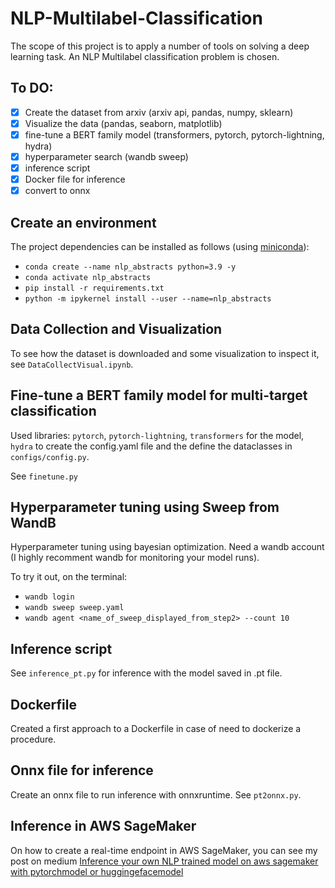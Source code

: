 # NLP-Multilabel-Classification
The scope of this project is to apply a number of tools on solving a deep learning task. An NLP Multilabel classification problem is chosen.

## To DO:

- [X] Create the dataset from arxiv (arxiv api, pandas, numpy, sklearn)
- [X] Visualize the data (pandas, seaborn, matplotlib)
- [X] fine-tune a BERT family model (transformers, pytorch, pytorch-lightning, hydra) 
- [X] hyperparameter search (wandb sweep)
- [X] inference script 
- [X] Docker file for inference
- [X] convert to onnx 

## Create an environment
The project dependencies can be installed as follows (using [miniconda](https://docs.conda.io/en/latest/miniconda.html)):

* `conda create --name nlp_abstracts python=3.9 -y`
* `conda activate nlp_abstracts`
* `pip install -r requirements.txt`
* `python -m ipykernel install --user --name=nlp_abstracts`

## Data Collection and Visualization
To see how the dataset is downloaded and some visualization to inspect it, see `DataCollectVisual.ipynb`.


## Fine-tune a BERT family model for multi-target classification
Used libraries: `pytorch`, `pytorch-lightning`, `transformers` for the model, `hydra` to create the config.yaml file and the define the dataclasses in `configs/config.py`.

See `finetune.py`


## Hyperparameter tuning using Sweep from WandB
Hyperparameter tuning using bayesian optimization. Need a wandb account (I highly recomment wandb for monitoring your model runs).

To try it out, on the terminal: 

* `wandb login`
* `wandb sweep sweep.yaml`
* `wandb agent <name_of_sweep_displayed_from_step2> --count 10`

## Inference script
See `inference_pt.py` for inference with the model saved in .pt file.


## Dockerfile
Created a first approach to a Dockerfile in case of need to dockerize a procedure.

## Onnx file for inference
Create an onnx file to run inference with onnxruntime.
See `pt2onnx.py`.

## Inference in AWS SageMaker
On how to create a real-time endpoint in AWS SageMaker, you can see my post on medium [Inference your own NLP trained model on aws sagemaker with pytorchmodel or huggingefacemodel](https://medium.com/innovation-res/inference-your-own-nlp-trained-model-on-aws-sagemaker-with-pytorchmodel-or-huggingefacemodel-30bcbdc4348b)